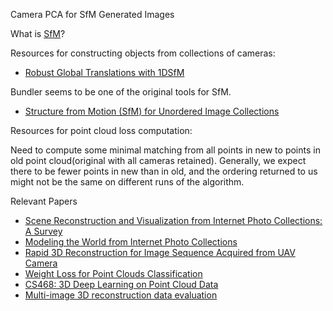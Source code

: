 Camera PCA for SfM Generated Images

What is [SfM](https://en.wikipedia.org/wiki/Structure_from_motion)?



Resources for constructing objects from collections of cameras:

- [Robust Global Translations with 1DSfM](http://www.cs.cornell.edu/projects/1dsfm/)

Bundler seems to be one of the original tools for SfM.
- [Structure from Motion (SfM) for Unordered Image
Collections](http://www.cs.cornell.edu/~snavely/bundler/)

Resources for point cloud loss computation:

Need to compute some minimal matching from all points in new to points in old point
cloud(original with all cameras retained). Generally, we expect there to be fewer points in new
than in old, and the ordering returned to us might not be the same on different runs of the
algorithm.

Relevant Papers
- [Scene Reconstruction and Visualization from Internet Photo Collections: A Survey](https://www.jstage.jst.go.jp/article/ipsjtcva/3/0/3_0_44/_article/-char/ja/)
- [Modeling the World from Internet Photo Collections](http://phototour.cs.washington.edu/ModelingTheWorld_ijcv07.pdf)
- [Rapid 3D Reconstruction for Image Sequence Acquired from UAV Camera](https://www.ncbi.nlm.nih.gov/pmc/articles/PMC5795716/)
- [Weight Loss for Point Clouds
Classification](https://iopscience.iop.org/article/10.1088/1742-6596/1229/1/012045/pdf)
- [CS468: 3D Deep Learning
on Point Cloud
Data](http://graphics.stanford.edu/courses/cs468-17-spring/LectureSlides/L14%20-%203d%20deep%20learning%20on%20point%20cloud%20representation%20(analysis).pdf)
- [Multi-image 3D reconstruction data evaluation](https://www.sciencedirect.com/science/article/abs/pii/S1296207412001926)
